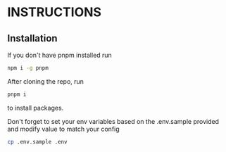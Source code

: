 # INSTRUCTIONS

## Installation

If you don't have pnpm installed run

```bash
npm i -g pnpm
```

After cloning the repo, run

```bash
pnpm i
```

to install packages.

Don't forget to set your env variables based on the .env.sample provided and modify value to match your config

```bash
cp .env.sample .env
```
